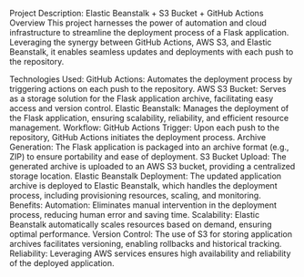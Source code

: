 Project Description: Elastic Beanstalk + S3 Bucket + GitHub Actions
Overview
This project harnesses the power of automation and cloud infrastructure to streamline the deployment process of a Flask application. Leveraging the synergy between GitHub Actions, AWS S3, and Elastic Beanstalk, it enables seamless updates and deployments with each push to the repository.

Technologies Used:
GitHub Actions: Automates the deployment process by triggering actions on each push to the repository.
AWS S3 Bucket: Serves as a storage solution for the Flask application archive, facilitating easy access and version control.
Elastic Beanstalk: Manages the deployment of the Flask application, ensuring scalability, reliability, and efficient resource management.
Workflow:
GitHub Actions Trigger: Upon each push to the repository, GitHub Actions initiates the deployment process.
Archive Generation: The Flask application is packaged into an archive format (e.g., ZIP) to ensure portability and ease of deployment.
S3 Bucket Upload: The generated archive is uploaded to an AWS S3 bucket, providing a centralized storage location.
Elastic Beanstalk Deployment: The updated application archive is deployed to Elastic Beanstalk, which handles the deployment process, including provisioning resources, scaling, and monitoring.
Benefits:
Automation: Eliminates manual intervention in the deployment process, reducing human error and saving time.
Scalability: Elastic Beanstalk automatically scales resources based on demand, ensuring optimal performance.
Version Control: The use of S3 for storing application archives facilitates versioning, enabling rollbacks and historical tracking.
Reliability: Leveraging AWS services ensures high availability and reliability of the deployed application.
